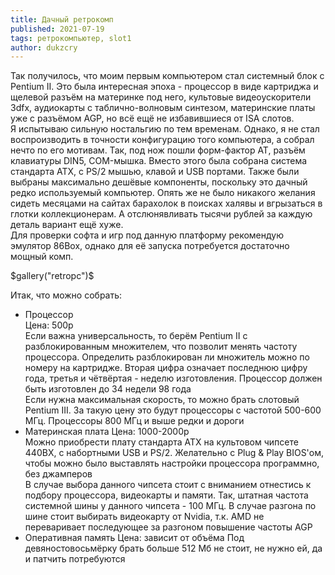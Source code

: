 ```yaml
---
title: Дачный ретрокомп
published: 2021-07-19
tags: ретрокомпьютер, slot1
author: dukzcry
---
```


Так получилось, что моим первым компьютером стал системный блок с Pentium II. Это была интересная эпоха - процессор в виде картриджа и щелевой разъём на материнке под него, культовые видеоускорители 3dfx, аудиокарты с таблично-волновым синтезом, материнские платы уже с разъёмом AGP, но всё ещё не избавившиеся от ISA слотов.  
Я испытываю сильную ностальгию по тем временам. Однако, я не стал воспроизводить в точности конфигурацию того компьютера, а собрал нечто по его мотивам. Так, под нож пошли форм-фактор AT, разъём клавиатуры DIN5, COM-мышка. Вместо этого была собрана система стандарта ATX, с PS/2 мышью, клавой и USB портами. Также были выбраны максимально дешёвые компоненты, поскольку это дачный редко используемый компьютер. Опять же не было никакого желания сидеть месяцами на сайтах барахолок в поисках халявы и вгрызаться в глотки коллекционерам. А отслюнявливать тысячи рублей за каждую деталь вариант ещё хуже.  
Для проверки софта и игр под данную платформу рекомендую эмулятор 86Box, однако для её запуска потребуется достаточно мощный комп.

$gallery("retropc")$

Итак, что можно собрать:

- Процессор  
Цена: 500р  
Если важна универсальность, то берём Pentium II с разблокированным множителем, что позволит менять частоту процессора. Определить разблокирован ли множитель можно по номеру на картридже. Вторая цифра означает последнюю цифру года, третья и чётвёртая - неделю изготовления. Процессор должен быть изготовлен до 34 недели 98 года  
Если нужна максимальная скорость, то можно брать слотовый Pentium III. За такую цену это будут процессоры с частотой 500-600 МГц. Процессоры 800 МГц и выше редки и дороги
- Материнская плата
Цена: 1000-2000р  
Можно приобрести плату стандарта ATX на культовом чипсете 440BX, с набортными USB и PS/2. Желательно с Plug & Play BIOS'ом, чтобы можно было выставлять настройки процессора программно, без джамперов  
В случае выбора данного чипсета стоит с вниманием отнестись к подбору процессора, видеокарты и памяти. Так, штатная частота системной шины у данного чипсета - 100 МГц. В случае разгона по шине стоит выбирать видеокарту от Nvidia, т.к. AMD не переваривает последующее за разгоном повышение частоты AGP
- Оперативная память
Цена: зависит от объёма
Под девяностовосьмёрку брать больше 512 Мб не стоит, не нужно ей, да и патчить потребуются
